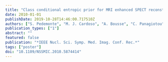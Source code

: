 ```yaml
---
title: "Class conditional entropic prior for MRI enhanced SPECT reconstruction"
date: 2010-01-01
publishDate: 2019-10-28T14:46:00.717510Z
authors: ["S. Pedemonte", "M. J. Cardoso", "A. Bousse", "C. Panagiotou", "D. Kazantsev", "S. Arridge", "B. F. Hutton", "S. Ourselin"]
publication_types: ["1"]
abstract: ""
featured: false
publication: "*IEEE Nucl. Sci. Symp. Med. Imag. Conf. Rec.*"
tags: ["poster"]
doi: "10.1109/NSSMIC.2010.5874414"
---
```


